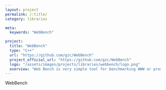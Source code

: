 ```yaml
---
layout: project
permalink: /:title/
category: libraries

meta:
  keywords: "WebBench"

project:
  title: "WebBench"
  type: "C++"
  url: "https://github.com/gzc/WebBench"
  project_official_url: "https://github.com/gzc/WebBench"
  logo: "/assets/images/projects/libraries/webbench/logo.png"
  overview: "Web Bench is very simple tool for benchmarking WWW or proxy servers."
---
```


<p>WebBench</p>
